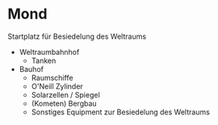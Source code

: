 # Mond

Startplatz für Besiedelung des Weltraums

- Weltraumbahnhof
    + Tanken
- Bauhof
    + Raumschiffe
    + O'Neill Zylinder
    + Solarzellen / Spiegel
    + (Kometen) Bergbau
    + Sonstiges Equipment zur Besiedelung des Weltraums